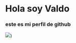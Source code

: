 # Hola soy Valdo


### este es mi perfil de github 

![]([https://www.google.com.mx/imgres?q=tokio%20school&imgurl=https%3A%2F%2Fi.ytimg.com%2Fvi%2FdtEOIZcl4v8%2Fmaxresdefault.jpg&imgrefurl=https%3A%2F%2Fm.youtube.com%2Fwatch%3Fv%3DdtEOIZcl4v8%26embeds_referring_euri%3Dhttps%253A%252F%252Fguiademicroempresas.es%252F%26feature%3Demb_imp_woyt&docid=8QPQjsSpctGW9M&tbnid=NC6SBZ9RZrFeyM&vet=12ahUKEwjSqsqP2aWFAxUqC0QIHXWZC08QM3oECDcQAA..i&w=1280&h=720&hcb=2&itg=1&ved=2ahUKEwjSqsqP2aWFAxUqC0QIHXWZC08QM3oECDcQAA))
